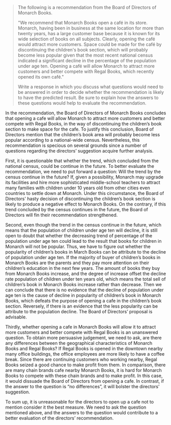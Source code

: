 > The following is a recommendation from the Board of Directors of Monarch Books.
> 
> "We recommend that Monarch Books open a café in its store. Monarch, having been in business at the same location for more than twenty years, has a large customer base because it is known for its wide selection of books on all subjects. Clearly, opening the café would attract more customers. Space could be made for the café by discontinuing the children's book section, which will probably become less popular given that the most recent national census indicated a significant decline in the percentage of the population under age ten. Opening a café will allow Monarch to attract more customers and better compete with Regal Books, which recently opened its own café."
>
> Write a response in which you discuss what questions would need to be answered in order to decide whether the recommendation is likely to have the predicted result. Be sure to explain how the answers to these questions would help to evaluate the recommendation.

In the recommendation, the Board of Directors of Monarch Books concludes that opening a cafe will allow Monarch to attract more customers and better compete with Regal Books, in the way of discontinuing the children’s book section to make space for the cafe. To justify this conclusion, Board of Directors mention that the children’s book area will probably become less popular according to a national-wide census. Nevertheless, this recommendation is specious on several grounds since a number of questions regarding the directors’ suggestion acquire further analysis.

First, it is questionable that whether the trend, which concluded from the national census, could be continue in the future. To better evaluate the recommendation, we need to put forward a question: Will the trend by the census continue in the future? If, given a possibility, Monarch may upgrade its facilities and hire more sophisticated middle-school teachers to attract many families with children under 10 years old from other cities even countries to settle down at Monarch. Under this circumstance, the Board of Directors' hasty decision of discontinuing the children’s book section is likely to produce a negative effect to Monarch Books. On the contrary, if this trend concluded by the census continues in the future, the Board of Directors will fin their recommendation strengthened.

Second, even though the trend in the census continue in the future, which means that the population of children under age ten will decline, it is still open to doubt that whether the decreasing trend of percentage of the population under age ten could lead to the result that books for children in Monarch will not be popular. Thus, we have to figure out whether the popularity of children’s books in March Books can be attribute to the decline of population under age ten. If the majority of buyer of children’s books in Monarch Books are the parents and they pay more attention on their children’s education in the next few years. The amount of books they buy from Monarch Books increase, and the degree of increase offset the decline rate population of children under ten years old, which means the total sell of children’s book in Monarch Books increase rather than decrease. Then we can conclude that there is no evidence that the decline of population under age ten is the cause of decline in popularity of children’s book in Monarch Books, which defeats the purpose of opening a cafe in the children’s book section. Reversely, if there is an evidence that the less popularity can be attribute to the population decline. The Board of Directors’ proposal is advisable.

Thirdly, whether opening a cafe in Monarch Books will allow it to attract more customers and better compete with Regal Books is an unanswered question. To obtain more persuasive judgement, we need to ask, are there any differences between the geographical characteristics of Monarch Books and Regal Books? If Regal Books is opened in the downtown nearby many office buildings, the office employees are more likely to have a coffee break. Since there are continuing customers who working nearby, Regal Books seized a good chance to make profit from them. In comparison, there are many chain brands cafe nearby Monarch Books, it is hard for Monarch Books to compete with these chain brands and to make profit. In this case, it would dissuade the Board of Directors from opening a cafe. In contrast, if the answer to the question is “no differences”, it will bolster the directors’ suggestion.

To sum up, it is unreasonable for the directors to open up a cafe not to mention consider it the best measure. We need to ask the question mentioned above, and the answers to the question would contribute to a better evaluation of the directors’ recommendation.
